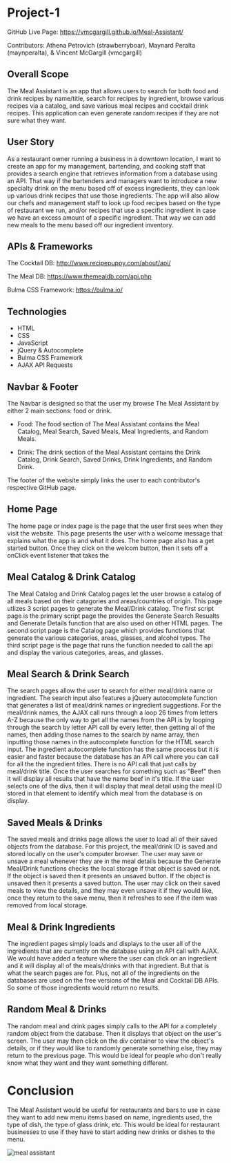# Project-1

GitHub Live Page: https://vmcgargill.github.io/Meal-Assistant/

Contributors: Athena Petrovich (strawberryboar), Maynard Peralta (maynperalta), & Vincent McGargill (vmcgargill)

## Overall Scope

The Meal Assistant is an app that allows users to search for both food and drink recipes by name/title, search for recipes by ingredient, browse various recipes via a catalog, and save various meal recipes and cocktail drink recipes. This application can even generate random recipes if they are not sure what they want.

## User Story

As a restaurant owner running a business in a downtown location, I want to create an app for my management, bartending, and cooking staff that provides a search engine that retrieves information from a database using an API. That way if the bartenders and managers want to introduce a new specialty drink on the menu based off of excess ingredients, they can look up various drink recipes that use those ingredients. The app will also allow our chefs and management staff to look up food recipes based on the type of restaurant we run, and/or recipes that use a specific ingredient in case we have an excess amount of a specific ingredient. That way we can add new meals to the menu based off our ingredient inventory.

## APIs & Frameworks

The Cocktail DB: http://www.recipepuppy.com/about/api/

The Meal DB: https://www.themealdb.com/api.php

Bulma CSS Framework: https://bulma.io/

## Technologies

- HTML
- CSS
- JavaScript
- jQuery & Autocomplete
- Bulma CSS Framework
- AJAX API Requests

## Navbar & Footer

The Navbar is designed so that the user my browse The Meal Assistant by either 2 main sections: food or drink.

- Food: The food section of The Meal Assistant contains the Meal Catalog, Meal Search, Saved Meals, Meal Ingredients, and Random Meals.

- Drink: The drink section of the Meal Assistant contains the Drink Catalog, Drink Search, Saved Drinks, Drink Ingredients, and Random Drink.

The footer of the website simply links the user to each contributor's respective GitHub page.

## Home Page

The home page or index page is the page that the user first sees when they visit the website. This page presents the user with a welcome message that explains what the app is and what it does. The home page also has a get started button. Once they click on the welcom button, then it sets off a onClick event listener that takes the

## Meal Catalog & Drink Catalog

The Meal Catalog and Drink Catalog pages let the user browse a catalog of all meals based on their catagories and areas/countries of origin. This page utlizes 3 script pages to generate the Meal/Drink catalog. The first script page is the primary script page the provides the Generate Search Resualts and Generate Details function that are also used on other HTML pages. The second script page is the Catalog page which provides functions that generate the various categories, areas, glasses, and alcohol types. The third script page is the page that runs the function needed to call the api and display the various categories, areas, and glasses.

## Meal Search & Drink Search

The search pages allow the user to search for either meal/drink name or ingredient. The search input also features a jQuery autocomplete function that generates a list of meal/drink names or ingredient suggestions. For the meal/drink names, the AJAX call runs through a loop 26 times from letters A-Z because the only way to get all the names from the API is by looping through the search by letter API call by every letter, then getting all of the names, then adding those names to the search by name array, then inputting those names in the autocomplete function for the HTML search input. The ingredient autocomplete function has the same process but it is easier and faster because the database has an API call where you can call for all the the ingredient titles. There is no API call that just calls by meal/drink title. Once the user searches for something such as "Beef" then it will display all results that have the name beef in it's title. If the user selects one of the divs, then it will display that meal detail using the meal ID stored in that element to identify which meal from the database is on display.

## Saved Meals & Drinks

The saved meals and drinks page allows the user to load all of their saved objects from the database. For this project, the meal/drink ID is saved and stored locally on the user's computer browser. The user may save or unsave a meal whenever they are in the meal details because the Generate Meal/Drink functions checks the local storage if that object is saved or not. If the object is saved then it presents an unsaved button. If the object is unsaved then it presents a saved button. The user may click on their saved meals to view the details, and they may even unsave it if they would like, once they return to the save menu, then it refreshes to see if the item was removed from local storage.

## Meal & Drink Ingredients

The ingredient pages simply loads and displays to the user all of the ingredients that are currently on the database using an API call with AJAX. We would have added a feature where the user can click on an ingredient and it will display all of the meals/drinks with that ingredient. But that is what the search pages are for. Plus, not all of the ingredients on the databases are used on the free versions of the Meal and Cocktail DB APIs. So some of those ingredients would return no results.

## Random Meal & Drinks

The random meal and drink pages simply calls to the API for a completely random object from the database. Then it displays that object on the user's screen. The user may then click on the div container to view the object's details, or if they would like to randomly generate something else, they may return to the previous page. This would be ideal for people who don't really know what they want and they want something different.

# Conclusion

The Meal Assistant would be useful for restaurants and bars to use in case they want to add new menu items based on name, ingredients used, the type of dish, the type of glass drink, etc. This would be ideal for restaurant businesses to use if they have to start adding new drinks or dishes to the menu.

![meal assistant](./sources/Meal-Assistant.gif)
